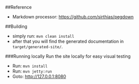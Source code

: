 ##Reference

* Markdown processor: https://github.com/sirthias/pegdown

##Building

* simply run: `mvn clean install`
* after that you will find the generated documentation in `target/generated-site/`.

###Running locally
Run the site locally for easy visual testing

* Run: `mvn install`
* Run: `mvn jetty:run`
* Goto: http://127.0.0.1:8080
